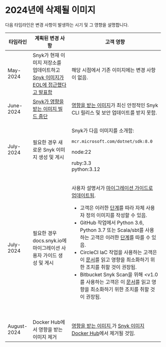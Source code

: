 # 2024년에 삭제될 이미지

다음 타임라인은 변경 사항이 발생하는 시기 및 그 영향을 설명합니다.

| 타임라인   | 계획된 변경 사항                                  | 고객 영향                                                    |
|------------|-------------------------------------------------|---------------------------------------------------------------|
| May-2024   | Snyk가 현재 이미지 저장소를 업데이트하고 <a href="https://updates.snyk.io/deprecation-notice-for-obsolete-snyk-images-292563">Snyk 이미지가 EOL에 접근했다고 발표함</a> | 해당 시점에서 기존 이미지에는 변경 사항이 없음.                  |
| June-2024  | <a href="https://updates.snyk.io/important-update-on-snyk-images-obsolete-software-packages-294548">Snyk가 영향을 받는 이미지 빌드 중단</a> | <a href="images-no-longer-supported-by-snyk.md">영향을 받는 이미지</a>가 최신 안정적인 Snyk CLI 릴리스 및 보안 업데이트를 받지 못함. |
| July-2024  | 필요한 경우 새로운 Snyk 이미지 생성 및 게시 | <p>Snyk가 다음 이미지를 소개함:</p><p><code>mcr.microsoft.com/dotnet/sdk:8.0</code></p><p>node:22</p><p>ruby:3.3<br>python:3.12</p> |
| July-2024  | 필요한 경우 docs.snyk.io에 마이그레이션 사용자 가이드 생성 및 게시 | <p>사용자 설명서가 <a href="../../../scm-ide-and-ci-cd-integrations/snyk-ci-cd-integrations/eol-policy-snyk-images/snyk-images-guides-to-migration/">마이그레이션 가이드로 업데이트됨</a>.</p><ul><li>고객은 이러한 <a href="https://docs.snyk.io/scm-ide-and-ci-cd-workflow-and-integrations/snyk-ci-cd-integrations/user-defined-custom-images-for-cli">단계</a>를 따라 자체 사용자 정의 이미지를 작성할 수 있음.</li><li>GitHub 작업에서 Python 3.6, Python 3.7 또는 Scala/sbt를 사용하는 고객은 이러한 <a href="../../../scm-ide-and-ci-cd-integrations/snyk-ci-cd-integrations/eol-policy-snyk-images/snyk-images-guides-to-migration/github-actions-migration.md">단계</a>를 따를 수 있음.</li><li>CircleCI IaC 작업을 사용하는 고객은 이 <a href="../../../scm-ide-and-ci-cd-integrations/snyk-ci-cd-integrations/eol-policy-snyk-images/snyk-images-guides-to-migration/circleci-migration.md">문서</a>를 읽고 영향을 최소화하기 위한 조치를 취할 것이 권장됨.</li><li>Bitbucket Snyk Scan을 위해 <v1.0를 사용하는 고객은 이 <a href="../../../scm-ide-and-ci-cd-integrations/snyk-ci-cd-integrations/eol-policy-snyk-images/snyk-images-guides-to-migration/bitbucket-pipelines-migration.md">문서</a>를 읽고 영향을 최소화하기 위한 조치를 취할 것이 권장됨.</li></ul><p><br></p> |
| August-2024| Docker Hub에서 영향을 받는 이미지 제거 | <a href="images-no-longer-supported-by-snyk.md">영향을 받는 이미지 </a>가 <a href="https://hub.docker.com/r/snyk/snyk">Snyk 이미지 Docker Hub</a>에서 제거될 것임.                          |